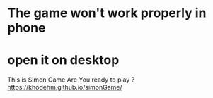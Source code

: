 # The game won't work properly in phone
# open it on desktop
This is Simon Game 
Are You ready to play ?
 https://khodehm.github.io/simonGame/
 
